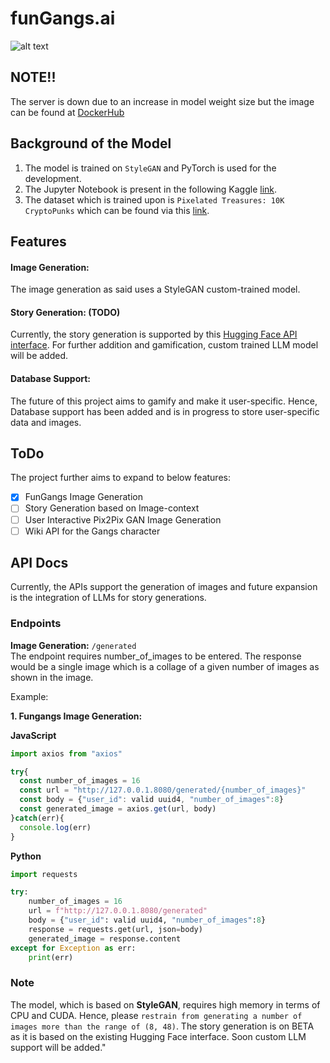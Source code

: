 # funGangs.ai

![alt text](https://i.ibb.co/98LQsXM/Screenshot-20231013-154312.png)

## NOTE!! 
The server is down due to an increase in model weight size but the image can be found at [DockerHub](https://hub.docker.com/repository/docker/kausthubkannan/fungangs-ai)

## Background of the Model
1. The model is trained on `StyleGAN` and PyTorch is used for the development.  
2. The Jupyter Notebook is present in the following Kaggle [link](https://www.kaggle.com/code/kausthubkannan/character-generation-stylegan).  
3. The dataset which is trained upon is `Pixelated Treasures: 10K CryptoPunks` 
which can be found via this [link](https://www.kaggle.com/datasets/chwasiq0569/cryptopunks-pixel-art-dataset/).

## Features
#### Image Generation:
The image generation as said uses a StyleGAN custom-trained model.

#### Story Generation: (TODO)
Currently, the story generation is supported by this [Hugging Face API interface](https://api-inference.huggingface.co/models/coffeeee/nsfw-story-generator2). For further addition and gamification, custom trained LLM model will be added.

#### Database Support:
The future of this project aims to gamify and make it user-specific. Hence, Database support has been added and is in progress to store user-specific data and images.

## ToDo
The project further aims to expand to below features:
- [x] FunGangs Image Generation
- [ ] Story Generation based on Image-context
- [ ] User Interactive Pix2Pix GAN Image Generation
- [ ] Wiki API for the Gangs character

## API Docs
Currently, the APIs support the generation of images and future expansion is the integration of LLMs for story generations.

### Endpoints

**Image Generation:** `/generated`  
The endpoint requires number_of_images to be entered. The response would be a single image which is a collage of a given 
number of images as shown in the image.  
  
Example:  

**1. Fungangs Image Generation:**

**JavaScript**
```javascript
import axios from "axios"

try{
  const number_of_images = 16
  const url = "http://127.0.0.1.8080/generated/{number_of_images}"
  const body = {"user_id": valid uuid4, "number_of_images":8}
  const generated_image = axios.get(url, body)
}catch(err){
  console.log(err)
}
```

**Python**  
```python
import requests

try:
    number_of_images = 16
    url = f"http://127.0.0.1.8080/generated"
    body = {"user_id": valid uuid4, "number_of_images":8}
    response = requests.get(url, json=body)
    generated_image = response.content
except for Exception as err:
    print(err)
```

### Note
The model, which is based on **StyleGAN**, requires high memory in terms of CPU and CUDA. Hence, please `restrain from generating a number of images more than the range of (8, 48)`. The story generation is on BETA as it is based on the existing Hugging Face interface. Soon custom LLM support will be added."




